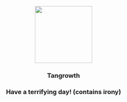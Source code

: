 <p align="center">
    <img src="https://raw.githubusercontent.com/PokeAPI/sprites/master/sprites/pokemon/465.png" width="150" height="150">
</p>
<h3 align="center"> <b>Tangrowth</b></h3>
<h3 align="center">Have a terrifying day! (contains irony)</h3>
